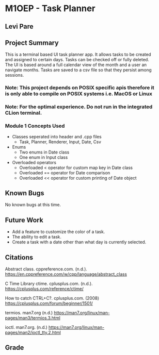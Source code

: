 # M1OEP - Task Planner

## Levi Pare

## Project Summary

This is a terminal based UI task planner app. It allows tasks to be created and assigned to certain days.
Tasks can be checked off or fully deleted. The UI is based around a full calendar view of the month and a user an navigate months.
Tasks are saved to a csv file so that they persist among sessions.

### Note: This project depends on POSIX specific apis therefore it is only able to compile on POSIX systems i.e. MacOS or Linux

### Note: For the optimal experience. Do not run in the integrated CLion terminal.

### Module 1 Concepts Used

- Classes seperated into header and .cpp files
  - Task, Planner, Renderer, Input, Date, Csv
- Enums
  - Two enums in Date class
  - One enum in Input class
- Overloaded operators
  - Overloaded < operator for custom map key in Date class
  - Overloaded == operator for Date comparison
  - Overloaded << operator for custom printing of Date object

## Known Bugs

No known bugs at this time.

## Future Work

- Add a feature to customize the color of a task.
- The ability to edit a task.
- Create a task with a date other than what day is currently selected.

## Citations

Abstract class. cppreference.com. (n.d.). https://en.cppreference.com/w/cpp/language/abstract_class

C Time Library ctime. cplusplus.com. (n.d.). https://cplusplus.com/reference/ctime/

How to catch CTRL+C?. cplusplus.com. (2008) https://cplusplus.com/forum/beginner/1501/

termios. man7.org (n.d.) https://man7.org/linux/man-pages/man3/termios.3.html

ioctl. man7.org. (n.d.) https://man7.org/linux/man-pages/man2/ioctl_tty.2.html

## Grade
